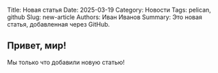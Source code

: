 Title: Новая статья
Date: 2025-03-19
Category: Новости
Tags: pelican, github
Slug: new-article
Authors: Иван Иванов
Summary: Это новая статья, добавленная через GitHub.

## Привет, мир!

Мы только что добавили новую статью!
